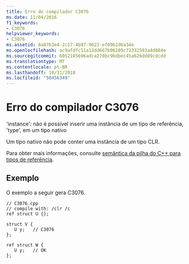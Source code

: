 ```yaml
---
title: Erro do compilador C3076
ms.date: 11/04/2016
f1_keywords:
- C3076
helpviewer_keywords:
- C3076
ms.assetid: 8a87b3e4-2c17-4b87-9622-ef0962d6a34e
ms.openlocfilehash: ac9afdfc11a13dd667b06289c73332593a4d884e
ms.sourcegitcommit: 6052185696adca270bc9bdbec45a626dd89cdcdd
ms.translationtype: MT
ms.contentlocale: pt-BR
ms.lasthandoff: 10/31/2018
ms.locfileid: "50456349"
---
```

# <a name="compiler-error-c3076"></a>Erro do compilador C3076

'instance': não é possível inserir uma instância de um tipo de referência, 'type', em um tipo nativo

Um tipo nativo não pode conter uma instância de um tipo CLR.

Para obter mais informações, consulte [semântica da pilha do C++ para tipos de referência](../../dotnet/cpp-stack-semantics-for-reference-types.md).

## <a name="example"></a>Exemplo

O exemplo a seguir gera C3076.

```
// C3076.cpp
// compile with: /clr /c
ref struct U {};

struct V {
   U y;   // C3076
};

ref struct W {
   U y;   // OK
};
```